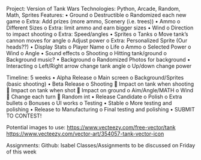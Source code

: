Project: Version of Tank Wars
Technologies: Python, Arcade, Random, Math, Sprites
Features:
•	Ground
o	Destructible
o	Randomized each new game
o	Extra: Add prizes (more ammo, Scenery (i.e. trees))
•	Ammo
o	Different Sizes
o	Extra: limit ammo and earn bigger sizes
•	Wind
o	Direction to impact shooting
o	Extra: Speed/angles
•	Sprites
o	Tanks
o	Move tank’s cannon moves for angle
o	Adjust power
o	Extra: Personalized Sprite (Our heads??)
•	Display Stats
o	Player Name
o	Life
o	Ammo
o	Selected Power
o	Wind
o	Angle
•	Sound effects
o	Shooting
o	Hitting tank/ground
o	Background music?
•	Background
o	Randomized Photos for background
•	Interacting
o	Left/Right arrow change tank angle
o	Up/down change power

Timeline: 5 weeks
•	Alpha Release
o	Main screen
o	Background/Sprites (basic shooting)
•	Beta Release
o	Shooting
	Impact on tank when shooting
	Impact on tank when shot
	Impact on ground
o	Aim/Angle/MATH
o	Wind
	Change each turn
	Random int
•	Release Candidate
o	Polish
o	Extra bullets
o	Bonuses
o	UI works
o	Testing
•	Stable
o	More testing and polishing
•	Release to Manufacturing
o	Final testing and polishing
•	SUBMIT TO CONTEST!


Potential images to use: 
https://www.vecteezy.com/free-vector/tank
https://www.vecteezy.com/vector-art/354057-tank-vector-icon

Assignments:
Github: Isabel
Classes/Assignments to be discussed on Friday of this week
